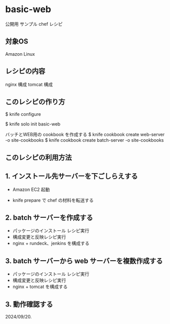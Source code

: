 # basic-web
公開用 サンプル chef レシピ

## 対象OS
Amazon Linux

## レシピの内容
nginx 構成
tomcat 構成

## このレシピの作り方

$ knife configure

$ knife solo init basic-web

バッチとWEB用の cookbook を作成する
$ knife cookbook create web-server -o site-cookbooks
$ knife cookbook create batch-server -o site-cookbooks

## このレシピの利用方法

## 1. インストール先サーバーを下ごしらえする
- Amazon EC2 起動

- knife prepare で chef の材料を転送する

## 2. batch サーバーを作成する
- パッケージのインストール レシピ実行
- 構成変更と反映レシピ実行
- nginx + rundeck、jenkins を構成する

## 3. batch サーバーから web サーバーを複数作成する
- パッケージのインストール レシピ実行
- 構成変更と反映レシピ実行
- nginx + tomcat を構成する

## 3. 動作確認する

2024/09/20.
